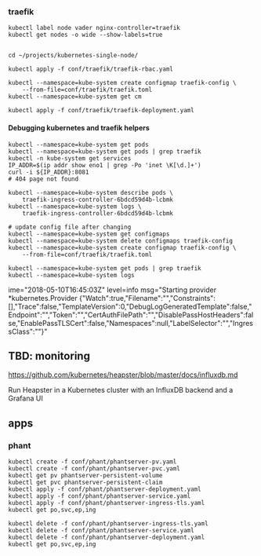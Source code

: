 

### traefik

```
kubectl label node vader nginx-controller=traefik
kubectl get nodes -o wide --show-labels=true


cd ~/projects/kubernetes-single-node/

kubectl apply -f conf/traefik/traefik-rbac.yaml

kubectl --namespace=kube-system create configmap traefik-config \
	--from-file=conf/traefik/traefik.toml
kubectl --namespace=kube-system get cm

kubectl apply -f conf/traefik/traefik-deployment.yaml
```

#### Debugging kubernetes and traefik helpers

```
kubectl --namespace=kube-system get pods
kubectl --namespace=kube-system get pods | grep traefik
kubectl -n kube-system get services
IP_ADDR=$(ip addr show eno1 | grep -Po 'inet \K[\d.]+')
curl -i ${IP_ADDR}:8081
# 404 page not found

kubectl --namespace=kube-system describe pods \
	traefik-ingress-controller-6bdcd59d4b-lcbmk
kubectl --namespace=kube-system logs \
	traefik-ingress-controller-6bdcd59d4b-lcbmk

# update config file after changing
kubectl --namespace=kube-system get configmaps
kubectl --namespace=kube-system delete configmaps traefik-config
kubectl --namespace=kube-system create configmap traefik-config \
	--from-file=conf/traefik/traefik.toml

kubectl --namespace=kube-system get pods | grep traefik
kubectl --namespace=kube-system	logs
 ```


ime="2018-05-10T16:45:03Z" level=info msg="Starting provider *kubernetes.Provider {\"Watch\":true,\"Filename\":\"\",\"Constraints\":[],\"Trace\":false,\"TemplateVersion\":0,\"DebugLogGeneratedTemplate\":false,\"Endpoint\":\"\",\"Token\":\"\",\"CertAuthFilePath\":\"\",\"DisablePassHostHeaders\":false,\"EnablePassTLSCert\":false,\"Namespaces\":null,\"LabelSelector\":\"\",\"IngressClass\":\"\"}"


## TBD: monitoring

https://github.com/kubernetes/heapster/blob/master/docs/influxdb.md

Run Heapster in a Kubernetes cluster with an InfluxDB backend and a Grafana UI


## apps

### phant

```shell
kubectl create -f conf/phant/phantserver-pv.yaml
kubectl create -f conf/phant/phantserver-pvc.yaml
kubectl get pv phantserver-persistent-volume
kubectl get pvc phantserver-persistent-claim
kubectl apply -f conf/phant/phantserver-deployment.yaml
kubectl apply -f conf/phant/phantserver-service.yaml
kubectl apply -f conf/phant/phantserver-ingress-tls.yaml
kubectl get po,svc,ep,ing
```


```shell
kubectl delete -f conf/phant/phantserver-ingress-tls.yaml
kubectl delete -f conf/phant/phantserver-service.yaml
kubectl delete -f conf/phant/phantserver-deployment.yaml
kubectl get po,svc,ep,ing
```
